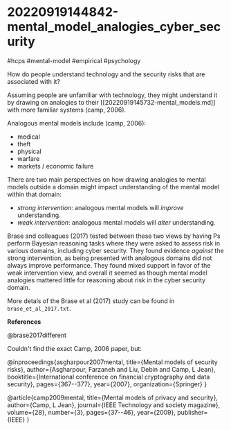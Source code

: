 # 20220919144842-mental_model_analogies_cyber_security

#hcps #mental-model #empirical #psychology

How do people understand technology and the security risks that are associated
with it?

Assuming people are unfamiliar with technology, they might understand it by
drawing on analogies to their [[20220919145732-mental_models.md]] with more
familiar systems (camp, 2006).

Analogous mental models include (camp, 2006):

* medical
* theft
* physical
* warfare
* markets / economic failure

There are two main perspectives on how drawing analogies to mental models
outside a domain might impact understanding of the mental model within that
domain:

* *strong intervention*: analogous mental models will *improve* understanding.
* *weak intervention*: analogous mental models will *alter* understanding.

Brase and colleagues (2017) tested between these two views by having Ps
perform Bayesian reasoning tasks where they were asked to assess risk in
various domains, including cyber security. They found evidence *against* the
strong intervention, as being presented with analogous domains did not always
improve performance. They found mixed support in favor of the weak
intervention view, and overall it seemed as though mental model analogies
mattered little for reasoning about risk in the cyber security domain.

More detals of the Brase et al (2017) study can be found in `brase_et_al_2017.txt`.


**References**

@brase2017different

Couldn't find the exact Camp, 2006 paper, but:

@inproceedings{asgharpour2007mental,
  title={Mental models of security risks},
  author={Asgharpour, Farzaneh and Liu, Debin and Camp, L Jean},
  booktitle={International conference on financial cryptography and data security},
  pages={367--377},
  year={2007},
  organization={Springer}
}

@article{camp2009mental,
  title={Mental models of privacy and security},
  author={Camp, L Jean},
  journal={IEEE Technology and society magazine},
  volume={28},
  number={3},
  pages={37--46},
  year={2009},
  publisher={IEEE}
}

